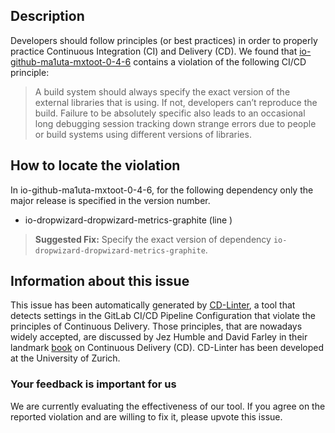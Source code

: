 
## Description
Developers should follow principles (or best practices) in order to properly practice Continuous Integration (CI) and Delivery (CD).
We found that [io-github-ma1uta-mxtoot-0-4-6](https://gitlab.com/ma1uta/mxtoot/blob/master/.gitlab-ci.yml) contains a violation of the following CI/CD principle:

> A build system should always specify the exact version of the external libraries that is using.
If not, developers can’t reproduce the build. Failure to be absolutely specific also leads to an occasional long debugging session tracking down strange errors due to people or build systems using different versions of libraries.

## How to locate the violation

In io-github-ma1uta-mxtoot-0-4-6, for the following dependency only the major release is specified in the version number.

* io-dropwizard-dropwizard-metrics-graphite (line )

> **Suggested Fix:** Specify the exact version of dependency `io-dropwizard-dropwizard-metrics-graphite`.

## Information about this issue

This issue has been automatically generated by [CD-Linter](https://gitlab.com/Jancso/configuration-analytics), a tool that detects settings in the GitLab CI/CD Pipeline Configuration that violate the principles of Continuous Delivery. Those principles, that are nowadays widely accepted, are discussed by Jez Humble and David Farley in their landmark [book](https://www.oreilly.com/library/view/continuous-delivery-reliable/9780321670250/) on Continuous Delivery (CD). CD-Linter has been developed at the University of Zurich.

### Your feedback is important for us
We are currently evaluating the effectiveness of our tool. If you agree on the reported violation and are willing to fix it, please upvote this issue.